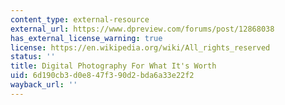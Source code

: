 ```yaml
---
content_type: external-resource
external_url: https://www.dpreview.com/forums/post/12868038
has_external_license_warning: true
license: https://en.wikipedia.org/wiki/All_rights_reserved
status: ''
title: Digital Photography For What It's Worth
uid: 6d190cb3-d0e8-47f3-90d2-bda6a33e22f2
wayback_url: ''
---
```

